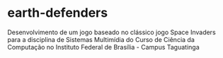 # earth-defenders

Desenvolvimento de um jogo baseado no clássico jogo Space Invaders para a disciplina de Sistemas Multimídia do Curso de Ciência da Computação no Instituto Federal de Brasília - Campus Taguatinga
